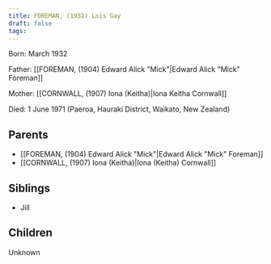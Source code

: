 ```yaml
---
title: FOREMAN, (1932) Lois Gay
draft: false
tags:
---
```

Born: March 1932

Father: [[FOREMAN, (1904) Edward Alick "Mick"|Edward Alick "Mick" Foreman]]

Mother: [[CORNWALL, (1907) Iona (Keitha)|Iona Keitha Cornwall]]

Died: 1 June 1971 (Paeroa, Hauraki District, Waikato, New Zealand)

## Parents
- [[FOREMAN, (1904) Edward Alick "Mick"|Edward Alick "Mick" Foreman]]
- [[CORNWALL, (1907) Iona (Keitha)|Iona (Keitha) Cornwall]]

## Siblings
- Jill

## Children
Unknown
